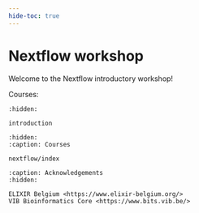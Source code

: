```yaml
---
hide-toc: true
---
```


# Nextflow workshop

Welcome to the Nextflow introductory workshop! 

Courses: 

```{toctree}
:hidden:

introduction

```


```{toctree}
:hidden:
:caption: Courses

nextflow/index
```



```{toctree}
:caption: Acknowledgements
:hidden:

ELIXIR Belgium <https://www.elixir-belgium.org/>
VIB Bioinformatics Core <https://www.bits.vib.be/>
```

